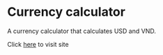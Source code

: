 # Currency calculator
A currency calculator that calculates USD and VND.

Click [here](https://cs-currency.netlify.app/) to visit site
